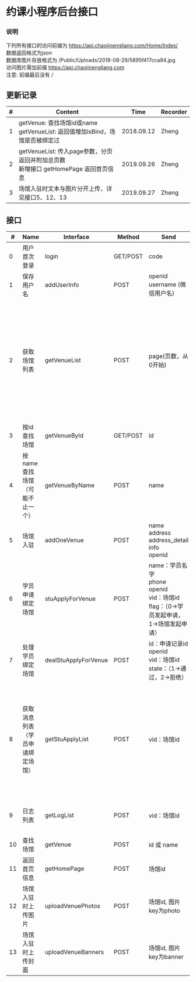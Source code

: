 ﻿# 约课小程序后台接口

### 说明
下列所有接口的访问前缀为 https://api.chaojinengliang.com/Home/Index/  
数据返回格式为json  
数据库图片存放格式为 /Public/Uploads/2018-08-29/5895f417cca84.jpg  
访问图片需加前缀 https://api.chaojinengliang.com  
注意: 前缀最后没有 /

## 更新记录

| # | Content | Time | Recorder|
|---| --- |  --- | --- |
| 1 | getVenue: 查找场馆id或name <br> getVenueList: 返回值增加isBind，场馆是否被绑定过 | 2018.09.12 | Zheng|
| 2 | getVenueList: 传入page参数，分页返回并附加总页数 <br> 新增接口 getHomePage 返回首页信息| 2019.09.26| Zheng|
| 3 | 场馆入驻时文本与图片分开上传，详见接口5、12、13 | 2019.09.27 | Zheng |

## 接口

| # | Name | Interface | Method | Send | Return |  
|---| ---  | --- | --- | ---| --- |
| 0 | 用户首次登录 | login | GET/POST | code | openid <br> 0: 保存数据库失败|
| 1 | 保存用户名 | addUserInfo | POST | openid <br> username (微信用户名) | 1: 成功 <br> 0: 失败|
| 2 | 获取场馆列表  | getVenueList | POST | page(页数，从0开始) | 包含总页数nums, 每页10条<br>id (场馆id) <br> name (场馆名字) <br> address <br> address_detail <br> info (简介) <br> openid (创建者id) <br> isBind: 0->未被绑定过，1->相反 |
| 3 | 按id查找场馆  | getVenueById | GET/POST | id | 单条场馆信息 |
| 4 | 按name查找场馆 <br>（可能不止一个） | getVenueByName | POST | name | 场馆信息|
| 5 | 场馆入驻 | addOneVenue | POST  | name<br>address<br>address_detail<br>info<br>openid | id：返回场馆id <br> 0：失败|
| 6 | 学员申请绑定场馆 | stuApplyForVenue | POST | name：学员名字 <br> phone <br> openid <br> vid：场馆id <br> flag：（0->学员发起申请，1->场馆发起申请）| id：申请记录id <br> 0：失败 |
| 7 | 处理学员绑定场馆 | dealStuApplyForVenue | POST | id：申请记录id <br> openid <br> vid：场馆id <br> state：（1->通过，2->拒绝） | 1：成功 <br> 0：失败 |
| 8 | 获取消息列表<br>（学员申请绑定场馆）| getStuApplyList | POST | vid：场馆id | id<br> vid：场馆id <br> openid <br> state：(0->待处理，1->通过，2->拒绝) <br> flag：(0->学员发起申请，1->场馆发起申请) <br> date：日期 <br> time：时间 <br> event：事件内容 |
| 9 | 日志列表 | getLogList | POST | vid：场馆id | id <br> vid <br> date <br> time <br> event|
| 10| 查找场馆 | getVenue | POST | id 或 name | 场馆信息|
| 11 | 返回首页信息| getHomePage| POST | 场馆id | 场馆信息 包含封面和照片信息|
|12 | 场馆入驻时上传图片| uploadVenuePhotos | POST | 场馆id, 图片key为photo | 1：成功 <br> 0：失败 |
|13 | 场馆入驻时上传封面| uploadVenueBanners | POST | 场馆id, 图片key为banner | 1：成功 <br> 0：失败 |
